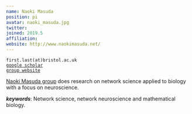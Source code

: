 ```yaml
---
name: Naoki Masuda
position: pi
avatar: naoki_masuda.jpg
twitter: 
joined: 2019.5
affiliation: 
website: http://www.naokimasuda.net/
---
```



<!--- _Senior Lecturer in Engineering Mathematics, Dept of Enginering Mathematics, SCEEM, Faculty of Engineering, University of Bristol_<br>-->

<i class="fa fa-envelope-o"></i> `first.last(at)bristol.ac.uk`<br>
<i class="fa fa-book"></i> <a href="https://scholar.google.co.uk/citations?user=fZDoOnMAAAAJ&hl=en&oi=ao">`google scholar`</a><br>
<i class="fa fa-link"></i> <a href="{{page.website}}">`group website`</a>

<!--**Office**<br>
Merchant Venturers Building<br>
Woodland Road<br>
Bristol, BS8 1UB, England, United Kingdom<br>-->

[Naoki Masuda group](http://www.naokimasuda.net/) does research on network science applied to biology with a focus on neuroscience.

***keywords***: Network science, network neuroscience and mathematical biology.